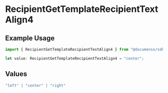 # RecipientGetTemplateRecipientTextAlign4

## Example Usage

```typescript
import { RecipientGetTemplateRecipientTextAlign4 } from "@documenso/sdk-typescript/models/operations";

let value: RecipientGetTemplateRecipientTextAlign4 = "center";
```

## Values

```typescript
"left" | "center" | "right"
```